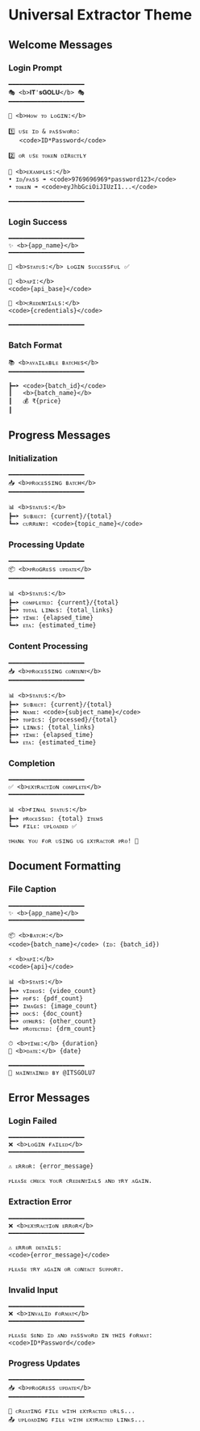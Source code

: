 # Universal Extractor Theme

## Welcome Messages

### Login Prompt
```
━━━━━━━━━━━━━━━━━━━━━
🎭 <b>𝐈𝐓'𝐬𝐆𝐎𝐋𝐔</b> 🎭
━━━━━━━━━━━━━━━━━━━━━

📝 <b>ʜᴏᴡ ᴛᴏ ʟᴏɢɪɴ:</b>

1️⃣ ᴜsᴇ ɪᴅ & ᴘᴀssᴡᴏʀᴅ:
   <code>ID*Password</code>

2️⃣ ᴏʀ ᴜsᴇ ᴛᴏᴋᴇɴ ᴅɪʀᴇᴄᴛʟʏ

📌 <b>ᴇxᴀᴍᴘʟᴇs:</b>
• ɪᴅ/ᴘᴀss ➠ <code>9769696969*password123</code>
• ᴛᴏᴋᴇɴ ➠ <code>eyJhbGciOiJIUzI1...</code>

━━━━━━━━━━━━━━━━━━━━━
```

### Login Success
```
━━━━━━━━━━━━━━━━━━━━━
✨ <b>{app_name}</b>
━━━━━━━━━━━━━━━━━━━━━

🎯 <b>sᴛᴀᴛᴜs:</b> ʟᴏɢɪɴ sᴜᴄᴄᴇssғᴜʟ ✅

📡 <b>ᴀᴘɪ:</b>
<code>{api_base}</code>

🔐 <b>ᴄʀᴇᴅᴇɴᴛɪᴀʟs:</b>
<code>{credentials}</code>

━━━━━━━━━━━━━━━━━━━━━
```

### Batch Format
```
📚 <b>ᴀᴠᴀɪʟᴀʙʟᴇ ʙᴀᴛᴄʜᴇs</b>
━━━━━━━━━━━━━━━━━━━━━

┣━➤ <code>{batch_id}</code>
┃   <b>{batch_name}</b>
┃   💰 ₹{price}
┃
```

## Progress Messages

### Initialization
```
━━━━━━━━━━━━━━━━━━━━━
📥 <b>ᴘʀᴏᴄᴇssɪɴɢ ʙᴀᴛᴄʜ</b>
━━━━━━━━━━━━━━━━━━━━━

📊 <b>sᴛᴀᴛᴜs:</b>
┣━➤ sᴜʙᴊᴇᴄᴛ: {current}/{total}
┗━➤ ᴄᴜʀʀᴇɴᴛ: <code>{topic_name}</code>
```

### Processing Update
```
━━━━━━━━━━━━━━━━━━━━━
📦 <b>ᴘʀᴏɢʀᴇss ᴜᴘᴅᴀᴛᴇ</b>
━━━━━━━━━━━━━━━━━━━━━

📊 <b>sᴛᴀᴛᴜs:</b>
┣━➤ ᴄᴏᴍᴘʟᴇᴛᴇᴅ: {current}/{total}
┣━➤ ᴛᴏᴛᴀʟ ʟɪɴᴋs: {total_links}
┣━➤ ᴛɪᴍᴇ: {elapsed_time}
┗━➤ ᴇᴛᴀ: {estimated_time}
```

### Content Processing
```
━━━━━━━━━━━━━━━━━━━━━
📥 <b>ᴘʀᴏᴄᴇssɪɴɢ ᴄᴏɴᴛᴇɴᴛ</b>
━━━━━━━━━━━━━━━━━━━━━

📊 <b>sᴛᴀᴛᴜs:</b>
┣━➤ sᴜʙᴊᴇᴄᴛ: {current}/{total}
┣━➤ ɴᴀᴍᴇ: <code>{subject_name}</code>
┣━➤ ᴛᴏᴘɪᴄs: {processed}/{total}
┣━➤ ʟɪɴᴋs: {total_links}
┣━➤ ᴛɪᴍᴇ: {elapsed_time}
┗━➤ ᴇᴛᴀ: {estimated_time}
```

### Completion
```
━━━━━━━━━━━━━━━━━━━━━
✅ <b>ᴇxᴛʀᴀᴄᴛɪᴏɴ ᴄᴏᴍᴘʟᴇᴛᴇ</b>
━━━━━━━━━━━━━━━━━━━━━

📊 <b>ғɪɴᴀʟ sᴛᴀᴛᴜs:</b>
┣━➤ ᴘʀᴏᴄᴇssᴇᴅ: {total} ɪᴛᴇᴍs
┗━➤ ғɪʟᴇ: ᴜᴘʟᴏᴀᴅᴇᴅ ✅

ᴛʜᴀɴᴋ ʏᴏᴜ ғᴏʀ ᴜsɪɴɢ ᴜɢ ᴇxᴛʀᴀᴄᴛᴏʀ ᴘʀᴏ! 🌟
```

## Document Formatting

### File Caption
```
━━━━━━━━━━━━━━━━━━━━━
✨ <b>{app_name}</b>
━━━━━━━━━━━━━━━━━━━━━

📦 <b>ʙᴀᴛᴄʜ:</b>
<code>{batch_name}</code> (ɪᴅ: {batch_id})

⚡ <b>ᴀᴘɪ:</b>
<code>{api}</code>

📊 <b>sᴛᴀᴛs:</b>
┣━➤ ᴠɪᴅᴇᴏs: {video_count}
┣━➤ ᴘᴅғs: {pdf_count}
┣━➤ ɪᴍᴀɢᴇs: {image_count}
┣━➤ ᴅᴏᴄs: {doc_count}
┣━➤ ᴏᴛʜᴇʀs: {other_count}
┗━➤ ᴘʀᴏᴛᴇᴄᴛᴇᴅ: {drm_count}

⏱ <b>ᴛɪᴍᴇ:</b> {duration}
📅 <b>ᴅᴀᴛᴇ:</b> {date}

━━━━━━━━━━━━━━━━━━━━━
🔰 ᴍᴀɪɴᴛᴀɪɴᴇᴅ ʙʏ @ITSGOLU7
```

## Error Messages

### Login Failed
```
━━━━━━━━━━━━━━━━━━━━━
❌ <b>ʟᴏɢɪɴ ғᴀɪʟᴇᴅ</b>
━━━━━━━━━━━━━━━━━━━━━

⚠️ ᴇʀʀᴏʀ: {error_message}

ᴘʟᴇᴀsᴇ ᴄʜᴇᴄᴋ ʏᴏᴜʀ ᴄʀᴇᴅᴇɴᴛɪᴀʟs ᴀɴᴅ ᴛʀʏ ᴀɢᴀɪɴ.
```

### Extraction Error
```
━━━━━━━━━━━━━━━━━━━━━
❌ <b>ᴇxᴛʀᴀᴄᴛɪᴏɴ ᴇʀʀᴏʀ</b>
━━━━━━━━━━━━━━━━━━━━━

⚠️ ᴇʀʀᴏʀ ᴅᴇᴛᴀɪʟs:
<code>{error_message}</code>

ᴘʟᴇᴀsᴇ ᴛʀʏ ᴀɢᴀɪɴ ᴏʀ ᴄᴏɴᴛᴀᴄᴛ sᴜᴘᴘᴏʀᴛ.
```

### Invalid Input
```
━━━━━━━━━━━━━━━━━━━━━
❌ <b>ɪɴᴠᴀʟɪᴅ ғᴏʀᴍᴀᴛ</b>
━━━━━━━━━━━━━━━━━━━━━

ᴘʟᴇᴀsᴇ sᴇɴᴅ ɪᴅ ᴀɴᴅ ᴘᴀssᴡᴏʀᴅ ɪɴ ᴛʜɪs ғᴏʀᴍᴀᴛ:
<code>ID*Password</code>
```

### Progress Updates
```
━━━━━━━━━━━━━━━━━━━━━
📥 <b>ᴘʀᴏɢʀᴇss ᴜᴘᴅᴀᴛᴇ</b>
━━━━━━━━━━━━━━━━━━━━━

💾 ᴄʀᴇᴀᴛɪɴɢ ғɪʟᴇ ᴡɪᴛʜ ᴇxᴛʀᴀᴄᴛᴇᴅ ᴜʀʟs...
📤 ᴜᴘʟᴏᴀᴅɪɴɢ ғɪʟᴇ ᴡɪᴛʜ ᴇxᴛʀᴀᴄᴛᴇᴅ ʟɪɴᴋs...
``` 
